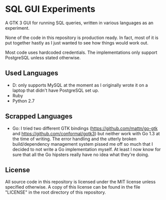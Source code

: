# SQL GUI Experiments

A GTK 3 GUI for running SQL queries, written in various languages as an
experiment.

None of the code in this repository is production ready. In fact, most of it is
put together hastly as I just wanted to see how things would work out.

Most code uses hardcoded credentials. The implementations only support
PostgreSQL unless stated otherwise.

## Used Languages

* D: only supports MySQL at the moment as I originally wrote it on a laptop that
  didn't have PostgreSQL set up.
* Ruby
* Python 2.7

## Scrapped Languages

* Go: I tried two different GTK bindings (<https://github.com/mattn/go-gtk> and
  <https://github.com/conformal/gotk3>) but neither work with Go 1.3 at the time
  of writing. The error handling and the utterly broken build/dependency
  management system pissed me off so much that I decided to not write a Go
  implementation myself. At least I now know for sure that all the Go hipsters
  really have no idea what they're doing.

## License

All source code in this repository is licensed under the MIT license unless
specified otherwise. A copy of this license can be found in the file "LICENSE"
in the root directory of this repository.
